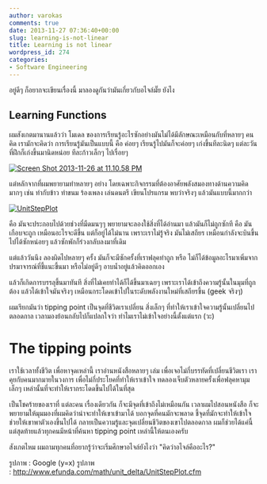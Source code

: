 ```yaml
---
author: varokas
comments: true
date: 2013-11-27 07:36:40+00:00
slug: learning-is-not-linear
title: Learning is not linear
wordpress_id: 274
categories:
- Software Engineering
---
```


อยู่ดีๆ ก็อยากจะเขียนเรื่องนี้ มาลองดูกันว่ามันเกี่ยวกับอไจล์มั๊ย ยังไง
<!--more-->


## Learning Functions


ผมสังเกตมานานแล้วว่า โมเดล ของการเรียนรู้อะไรซักอย่างมันไม่ได้มีลักษณะเหมือนกับที่หลายๆ คนคิด เรามักจะคิดว่า การเรียนรู้มันเป็นแบบนี้ คือ ค่อยๆ เรียนรู้ไปมันก็จะค่อยๆ เก่งขึ้นทีละนิดๆ แต่ละวันที่ฝึกก็เก่งขึ้นมานิดหน่อย ทีละก้าวเล็กๆ ไปเรื่อยๆ

[![Screen Shot 2013-11-26 at 11.10.58 PM](/images/2013/11/screen-shot-2013-11-26-at-11-10-58-pm.png)](/images/2013/11/screen-shot-2013-11-26-at-11-10-58-pm.png)

แต่หลักจากที่ผมพยายามทำหลายๆ อย่าง โดยเฉพาะกิจกรรมที่ต้องอาศัยพลังสมองทางด้านความคิดมากๆ เช่น ทำกับข้าว ทำขนม ร้องเพลง เล่นดนตรี เขียนโปรแกรม พบว่าจริงๆ แล้วมันแบบนี้มากกว่า

[![UnitStepPlot](/images/2013/11/unitstepplot.gif?w=300)](/images/2013/11/unitstepplot.gif)

คือ มันจะประกอบไปด้วยช่วงที่มืดมนๆๆ พยายามจะลองใช้สิ่งที่ได้อ่านมา แล้วมันก็ไม่ถูกซักที คือ มันเกือบจะถูก เหมือนอะไรจะดีขึ้น แต่ก็อยู่ได้ไม่นาน เพราะเราไม่รู้จริง มันไม่เสถียร เหมือนกำลังจะบินขึ้นไปได้ซักหน่อยๆ แล้วซักพักก็ร่วงกลับลงมาที่เดิม

แต่แล้ววันนึง ลองผิดไปหลายๆ ครั้ง มันก็จะมีซักครั้งที่เราฟลุคทำถูก หรือ ไม่ก็ได้ข้อมูลอะไรมาเพิ่มจากปรมาจารณ์ที่ชี้แนะขึ้นมา หรือไม่อยู่ดีๆ อาบน้ำอยู่แล้วคิดออกเอง

แล้วก็เกิดการบรรลุขึ้นมาทันที สิ่งที่ไม่เคยทำได้ก็ได้ขึ้นมาเฉยๆ เพราะเราได้เข้าถึงความรู้นั้นในมุมที่ถูกต้อง แล้วได้เข้าใจมันจริงๆ เหมือนกระโดดเข้าไปในระดับพลังงานใหม่ที่เสถียรขึ้น (geek จริงๆ)

ผมเรียกมันว่า tipping point เป็นจุดที่ชีวิตเราเปลี่ยน สิ่งเล็กๆ ที่ทำให้เราเข้าใจความรู้นั้นเปลี่ยนไปตลอดกาล เวลามองย้อนกลับไปก็แปลกใจว่า ทำไมเราไม่เข้าใจอย่างนี้ตั้งแต่แรก (วะ)


# The tipping points


เราใช้เวลาทั้งชีวิต เพื่อหาจุดเหล่านี้ เราอ่านหนังสือหลายๆ เล่ม เพื่อเจอไม่กี่บรรทัดที่เปลี่ยนชีวิตเรา เราคุยกับคนมากมายในวงการ เพื่อไม่กี่ประโยคที่ทำให้เราเข้าใจ ทดลองเจ็บตัวหลายครั้งเพื่อฟลุคหามุมเล็กๆ เหล่านั้นที่จะทำให้เรากระโดดขึ้นไปได้ในที่สุด

เป็นโชคร้ายของเราที่ แต่ละคน เรื่องเดียวกัน ก็จะมีจุดที่เข้าถึงไม่เหมือนกัน เวลาผมไปสอนหนังสือ ก็จะพยายามให้มุมมองที่ผมคิดว่าน่าจะทำให้เขาเข้ามาได้ บอกจุดที่คนมักจะพลาด ชี้จุดที่มักจะทำให้เข้าใจ ช่วยให้เขาพาตัวเองขึ้นไปได้ กลายเป็นความรู้และจุดเปลี่ยนชีวิตของเขาไปตลอดกาล ผมก็ช่วยได้แค่นี้ แต่สุดท้ายแล้วทุกคนมีหน้าที่ค้นหา tipping point เหล่านี้ให้ตนเองครับ

สังเกตไหม ผมถามทุกคนที่อยากรู้ว่าจะเริ่มศึกษาอไจล์ยังไงว่า "คิดว่าอไจล์คืออะไร?"

รูปภาพ : Google (y=x)
รูปภาพ : http://www.efunda.com/math/unit_delta/UnitStepPlot.cfm
